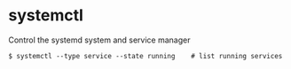 # systemctl

Control the systemd system and service manager
```shell
$ systemctl --type service --state running    # list running services
```
